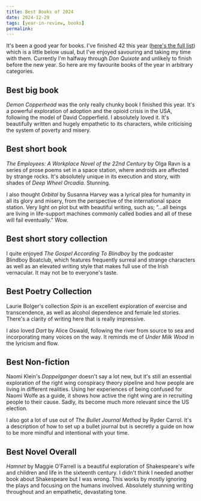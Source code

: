 ```yaml
---
title: Best Books of 2024
date: 2024-12-29
tags: [year-in-review, books]
permalink:
---
```


It's been a good year for books. I've finished 42 this year ([here's the full list](https://notes.davidralphlewis.co.uk/books24)) which is a little below usual, but I've enjoyed savouring and taking my time with them. Currently I'm halfway through *Don Quixote* and unlikely to finish before the new year. So here are my favourite books of the year in arbitrary categories.

## Best big book

*Demon Copperhead* was the only really chunky book I finished this year. It's a powerful exploration of adoption and the opioid crisis in the USA, following the model of David Copperfield. I absolutely loved it. It's beautifully written and hugely empathetic to its characters, while criticising the system of poverty and misery.

## Best short book

*The Employees: A Workplace Novel of the 22nd Century* by Olga Ravn is a series of prose poems set in a space station, where androids are affected by strange rocks. It's absolutely unique in its execution and story, with shades of *Deep Wheel Orcadia*. Stunning.

I also thought *Orbital* by Susanna Harvey was a lyrical plea for humanity in all its glory and misery, from the perspective of the international space station. Very light on plot but with beautiful writing, such as; "...all beings are living in life-support machines commonly called bodies and all of these will fail eventually." Wow.

## Best short story collection

I quite enjoyed *The Gospel According To Blindboy* by the podcaster Blindboy Boatclub, which features frequently surreal and strange characters as well as an elevated writing style that makes full use of the Irish vernacular. It may not be to everyone's taste.

## Best Poetry Collection

Laurie Bolger's collection *Spin* is an excellent exploration of exercise and transcendence, as well as alcohol dependence and female led stories. There's a clarity of writing here that is really impressive.

I also loved *Dart* by Alice Oswald, following the river from source to sea and incorporating many voices on the way. It reminds me of *Under Milk Wood* in the lyricism and flow.

## Best Non-fiction

Naomi Klein's *Doppelganger* doesn't say a lot new, but it's still an essential exploration of the right wing conspiracy theory pipeline and how people are living in different realities. Using her experiences of being confused for Naomi Wolfe as a guide, it shows how active the right wing are in recruiting people to their cause. Sadly, its become much more relevant since the US election.

I also got a lot of use out of *The Bullet Journal Method* by Ryder Carrol. It's a description of how to set up a bullet journal but is secretly a guide on how to be more mindful and intentional with your time.

## Best Novel Overall

*Hamnet* by Maggie O'Farrell is a beautiful exploration of Shakespeare's wife and children and life in the sixteenth century. I didn't think I needed another book about Shakespeare but I was wrong. This works by mostly ignoring the plays and focusing on the humans involved. Absolutely stunning writing throughout and an empathetic, devastating tone. 


